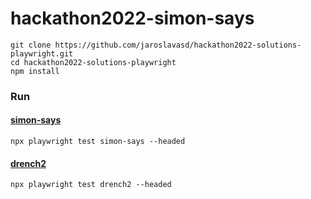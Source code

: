 # hackathon2022-simon-says

```
git clone https://github.com/jaroslavasd/hackathon2022-solutions-playwright.git
cd hackathon2022-solutions-playwright
npm install
```

### Run
#### [simon-says](https://weslleyaraujo.github.io/react-simon-says/)
```npx playwright test simon-says --headed```
<!--
</br>
<a href="https://weslleyaraujo.github.io/react-simon-says/"><img src="images/simon-says.png" width="300"></a>
-->

#### [drench2](http://www.flashbynight.com/drench2/)
```npx playwright test drench2 --headed```
<!--
</br>
<a href="http://www.flashbynight.com/drench2/"><img src="images/drench2.png" width="300"></a>
-->